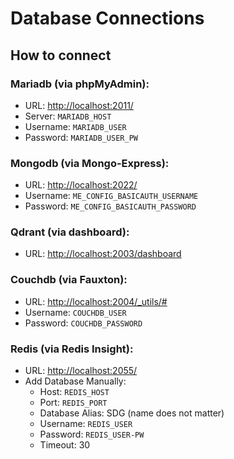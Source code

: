 # Database Connections

## How to connect

### Mariadb (via phpMyAdmin):
- URL: [http://localhost:2011/](http://localhost:2011/)
- Server: `MARIADB_HOST`
- Username: `MARIADB_USER`
- Password: `MARIADB_USER_PW`

### Mongodb (via Mongo-Express):
- URL: [http://localhost:2022/](http://localhost:2022/)
- Username: `ME_CONFIG_BASICAUTH_USERNAME`
- Password: `ME_CONFIG_BASICAUTH_PASSWORD`

### Qdrant (via dashboard):
- URL: [http://localhost:2003/dashboard](http://localhost:2003/dashboard)

### Couchdb (via Fauxton):
- URL: [http://localhost:2004/_utils/#](http://localhost:2004/_utils/#)
- Username: `COUCHDB_USER`
- Password: `COUCHDB_PASSWORD`

### Redis (via Redis Insight):
- URL: [http://localhost:2055/](http://localhost:2055/)
- Add Database Manually:
  - Host: `REDIS_HOST`
  - Port: `REDIS_PORT`
  - Database Alias: SDG (name does not matter)
  - Username: `REDIS_USER`
  - Password: `REDIS_USER-PW`
  - Timeout: 30
